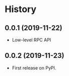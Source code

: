 # History

## 0.0.1 (2019-11-22)

* Low-level RPC API

## 0.0.2 (2019-11-23)

* First release on PyPI.
